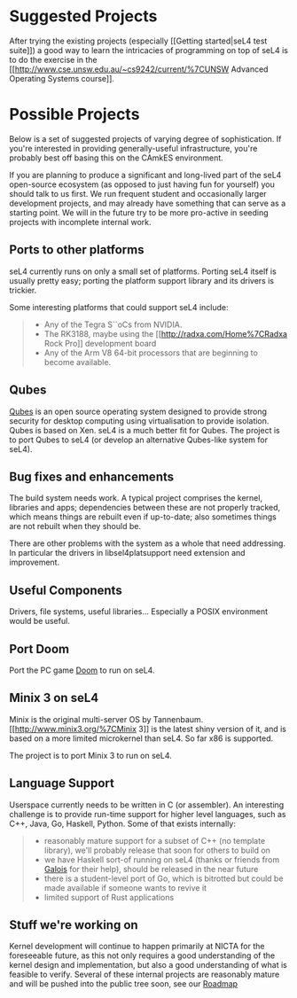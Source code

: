 # Suggested Projects


After trying the existing projects (especially \[\[Getting started|seL4
test suite\]\]) a good way to learn the intricacies of programming on
top of seL4 is to do the exercise in the
\[\[<http://www.cse.unsw.edu.au/~cs9242/current/%7CUNSW> Advanced
Operating Systems course\]\].

# Possible Projects


Below is a set of suggested projects of varying degree of
sophistication. If you're interested in providing generally-useful
infrastructure, you're probably best off basing this on the CAmkES
environment.

If you are planning to produce a significant and long-lived part of the
seL4 open-source ecosystem (as opposed to just having fun for yourself)
you should talk to us first. We run frequent student and occasionally
larger development projects, and may already have something that can
serve as a starting point. We will in the future try to be more
pro-active in seeding projects with incomplete internal work.

## Ports to other platforms


seL4 currently runs on only a small set of platforms. Porting seL4
itself is usually pretty easy; porting the platform support library and
its drivers is trickier.

Some interesting platforms that could support seL4 include:

> -   Any of the Tegra S\`\`oCs from NVIDIA.
> -   The RK3188, maybe using the \[\[<http://radxa.com/Home%7CRadxa>
>     Rock Pro\]\] development board
> -   Any of the Arm V8 64-bit processors that are beginning to
>     become available.

## Qubes


[Qubes](https://qubes-os.org/) is an open source operating
system designed to provide strong security for desktop computing using
virtualisation to provide isolation. Qubes is based on Xen. seL4 is a
much better fit for Qubes. The project is to port Qubes to seL4 (or
develop an alternative Qubes-like system for seL4).

## Bug fixes and enhancements


The build system needs work. A typical project comprises the kernel,
libraries and apps; dependencies between these are not properly tracked,
which means things are rebuilt even if up-to-date; also sometimes things
are not rebuilt when they should be.

There are other problems with the system as a whole that need
addressing. In particular the drivers in libsel4platsupport need
extension and improvement.

## Useful Components


Drivers, file systems, useful libraries... Especially a POSIX
environment would be useful.

## Port Doom


Port the PC game
[Doom](https://en.wikipedia.org/wiki/Doom_(1993_video_game)) to
run on seL4.

## Minix 3 on seL4


Minix is the original multi-server OS by Tannenbaum.
\[\[<http://www.minix3.org/%7CMinix> 3\]\] is the latest shiny version
of it, and is based on a more limited microkernel than seL4. So far x86
is supported.

The project is to port Minix 3 to run on seL4.

## Language Support


Userspace currently needs to be written in C (or assembler). An
interesting challenge is to provide run-time support for higher level
languages, such as C++, Java, Go, Haskell, Python. Some of that exists
internally:

> -   reasonably mature support for a subset of C++ (no template
>     library), we'll probably release that soon for others to build on
> -   we have Haskell sort-of running on seL4 (thanks or friends from
>     [Galois](https://galois.com/) for their help), should be
>     released in the near future
> -   there is a student-level port of Go, which is bitrotted but could
>     be made available if someone wants to revive it
> -   limited support of Rust applications

## Stuff we're working on


Kernel development will continue to happen primarily at NICTA for the
foreseeable future, as this not only requires a good understanding of
the kernel design and implementation, but also a good understanding of
what is feasible to verify. Several of these internal projects are
reasonably mature and will be pushed into the public tree soon, see our
[Roadmap](http://sel4.systems/Info/Roadmap/)
